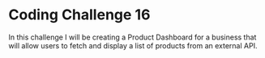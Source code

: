 # Coding Challenge 16
In this challenge I will be creating a Product Dashboard for a business that will allow users to fetch and display a list of products from an external API.